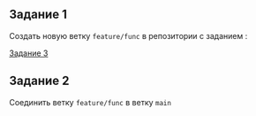 ## Задание 1 
 
Создать новую ветку `feature/func` в репозитории с заданием : 
 
[Задание 3](https://www.notion.so/3-96ec4e90e2604c0c81f85c713e6d47fe?pvs=21)  

## Задание 2 

Соединить ветку `feature/func` в ветку `main` 
